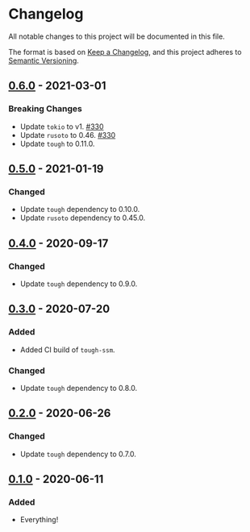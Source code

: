 # Changelog
All notable changes to this project will be documented in this file.

The format is based on [Keep a Changelog](https://keepachangelog.com/en/1.0.0/),
and this project adheres to [Semantic Versioning](https://semver.org/spec/v2.0.0.html).

## [0.6.0] - 2021-03-01
### Breaking Changes
- Update `tokio` to v1. [#330]
- Update `rusoto` to 0.46. [#330]
- Update `tough` to 0.11.0.

[#330]: https://github.com/awslabs/tough/pull/330

## [0.5.0] - 2021-01-19
### Changed
- Update `tough` dependency to 0.10.0.
- Update `rusoto` dependency to 0.45.0.

## [0.4.0] - 2020-09-17
### Changed
- Update `tough` dependency to 0.9.0.

## [0.3.0] - 2020-07-20
### Added
- Added CI build of `tough-ssm`.

### Changed
- Update `tough` dependency to 0.8.0.

## [0.2.0] - 2020-06-26
### Changed
- Update `tough` dependency to 0.7.0.

## [0.1.0] - 2020-06-11
### Added
- Everything!

[0.6.0]: https://github.com/awslabs/tough/compare/tough-ssm-v0.5.0...tough-ssm-v0.6.0
[0.5.0]: https://github.com/awslabs/tough/compare/tough-ssm-v0.4.0...tough-ssm-v0.5.0
[0.4.0]: https://github.com/awslabs/tough/compare/tough-ssm-v0.3.0...tough-ssm-v0.4.0
[0.3.0]: https://github.com/awslabs/tough/compare/tough-ssm-v0.2.0...tough-ssm-v0.3.0
[0.2.0]: https://github.com/awslabs/tough/compare/tough-ssm-v0.1.0...tough-ssm-v0.2.0
[0.1.0]: https://github.com/awslabs/tough/releases/tag/tough-ssm-v0.1.0
